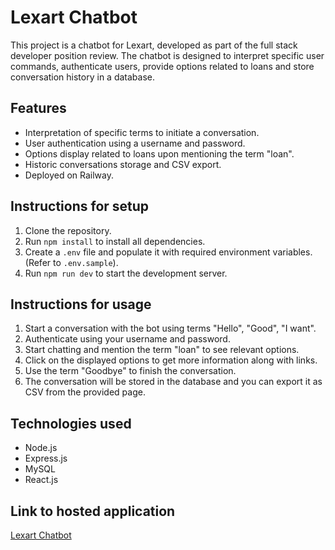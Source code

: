 # Lexart Chatbot

This project is a chatbot for Lexart, developed as part of the full stack developer position review. The chatbot is designed to interpret specific user commands, authenticate users, provide options related to loans and store conversation history in a database.

## Features
* Interpretation of specific terms to initiate a conversation.
* User authentication using a username and password.
* Options display related to loans upon mentioning the term "loan".
* Historic conversations storage and CSV export.
* Deployed on Railway.

## Instructions for setup

1. Clone the repository.
2. Run `npm install` to install all dependencies.
3. Create a `.env` file and populate it with required environment variables. (Refer to `.env.sample`).
4. Run `npm run dev` to start the development server.

## Instructions for usage

1. Start a conversation with the bot using terms "Hello", "Good", "I want".
2. Authenticate using your username and password. 
3. Start chatting and mention the term "loan" to see relevant options. 
4. Click on the displayed options to get more information along with links. 
5. Use the term "Goodbye" to finish the conversation. 
6. The conversation will be stored in the database and you can export it as CSV from the provided page. 

## Technologies used

* Node.js
* Express.js
* MySQL
* React.js

## Link to hosted application
[Lexart Chatbot](https://)
